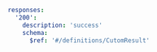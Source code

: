 ```yaml
responses:
  '200':
    description: 'success'
    schema:
      $ref: '#/definitions/CutomResult'
```

```

```

